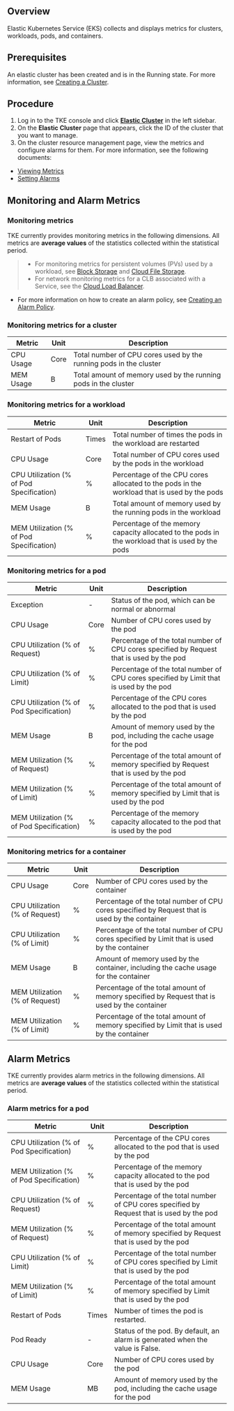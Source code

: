 ## Overview
Elastic Kubernetes Service (EKS) collects and displays metrics for clusters, workloads, pods, and containers.

## Prerequisites
An elastic cluster has been created and is in the Running state. For more information, see [Creating a Cluster](https://intl.cloud.tencent.com/document/product/457/34048).

## Procedure
1. Log in to the TKE console and click **[Elastic Cluster](https://console.cloud.tencent.com/tke2/ecluster)** in the left sidebar.
2. On the **Elastic Cluster** page that appears, click the ID of the cluster that you want to manage.
3. On the cluster resource management page, view the metrics and configure alarms for them. For more information, see the following documents:
 - [Viewing Metrics](https://intl.cloud.tencent.com/document/product/457/30689)
 - [Setting Alarms](https://intl.cloud.tencent.com/document/product/457/30690)

## Monitoring and Alarm Metrics
### Monitoring metrics
TKE currently provides monitoring metrics in the following dimensions. All metrics are **average values** of the statistics collected within the statistical period.
>
>- For monitoring metrics for persistent volumes (PVs) used by a workload, see [Block Storage](https://console.cloud.tencent.com/monitor/product/bs) and [Cloud File Storage](https://console.cloud.tencent.com/monitor/product/cfs).
>- For network monitoring metrics for a CLB associated with a Service, see the [Cloud Load Balancer](https://console.cloud.tencent.com/monitor/clb).
- For more information on how to create an alarm policy, see [Creating an Alarm Policy](https://intl.cloud.tencent.com/document/product/248/6215).


### Monitoring metrics for a cluster

| Metric | Unit | Description |
| --------| ---- | -------------- |
| CPU Usage | Core | Total number of CPU cores used by the running pods in the cluster |
| MEM Usage | B | Total amount of memory used by the running pods in the cluster |

### Monitoring metrics for a workload

| Metric | Unit | Description |
| ---------------------------   | ---- | ------------------ |
| Restart of Pods | Times | Total number of times the pods in the workload are restarted |
| CPU Usage | Core | Total number of CPU cores used by the pods in the workload |
| CPU Utilization (% of Pod Specification) | % | Percentage of the CPU cores allocated to the pods in the workload that is used by the pods |
| MEM Usage | B | Total amount of memory used by the running pods in the workload |
| MEM Utilization (% of Pod Specification) | % | Percentage of the memory capacity allocated to the pods in the workload that is used by the pods |

### Monitoring metrics for a pod

| Metric | Unit | Description |
| ---------------------------   | ---- | ------------------ |
| Exception | - | Status of the pod, which can be normal or abnormal |
| CPU Usage | Core | Number of CPU cores used by the pod |
| CPU Utilization (% of Request) | % | Percentage of the total number of CPU cores specified by Request that is used by the pod |
| CPU Utilization (% of Limit) | % | Percentage of the total number of CPU cores specified by Limit that is used by the pod |
| CPU Utilization (% of Pod Specification) | % | Percentage of the CPU cores allocated to the pod that is used by the pod |
| MEM Usage | B | Amount of memory used by the pod, including the cache usage for the pod |
| MEM Utilization (% of Request) | % | Percentage of the total amount of memory specified by Request that is used by the pod |
| MEM Utilization (% of Limit) | % | Percentage of the total amount of memory specified by Limit that is used by the pod |
| MEM Utilization (% of Pod Specification) | % | Percentage of the memory capacity allocated to the pod that is used by the pod |

### Monitoring metrics for a container

| Metric | Unit | Description |
| ---------------------------   | ---- | ------------------ |
| CPU Usage | Core | Number of CPU cores used by the container |
| CPU Utilization (% of Request) | % | Percentage of the total number of CPU cores specified by Request that is used by the container |
| CPU Utilization (% of Limit) | % | Percentage of the total number of CPU cores specified by Limit that is used by the container |
| MEM Usage | B | Amount of memory used by the container, including the cache usage for the container |
| MEM Utilization (% of Request) | % | Percentage of the total amount of memory specified by Request that is used by the container |
| MEM Utilization (% of Limit) | % | Percentage of the total amount of memory specified by Limit that is used by the container |

## Alarm Metrics

TKE currently provides alarm metrics in the following dimensions. All metrics are **average values** of the statistics collected within the statistical period.

### Alarm metrics for a pod

| Metric | Unit | Description |
| ---------------------------   | ---- | ------------------ |
| CPU Utilization (% of Pod Specification) | % | Percentage of the CPU cores allocated to the pod that is used by the pod |
| MEM Utilization (% of Pod Specification) | % | Percentage of the memory capacity allocated to the pod that is used by the pod |
| CPU Utilization (% of Request) | % | Percentage of the total number of CPU cores specified by Request that is used by the pod |
| MEM Utilization (% of Request) | % | Percentage of the total amount of memory specified by Request that is used by the pod |
| CPU Utilization (% of Limit) | % | Percentage of the total number of CPU cores specified by Limit that is used by the pod |
| MEM Utilization (% of Limit) | % | Percentage of the total amount of memory specified by Limit that is used by the pod |
| Restart of Pods | Times | Number of times the pod is restarted. |
| Pod Ready | - | Status of the pod. By default, an alarm is generated when the value is False. |
| CPU Usage | Core | Number of CPU cores used by the pod |
| MEM Usage | MB | Amount of memory used by the pod, including the cache usage for the pod |
